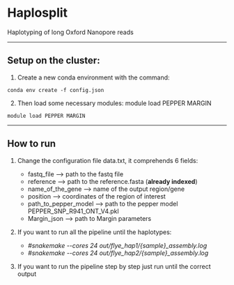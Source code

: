 # Haplosplit
Haplotyping of long Oxford Nanopore reads

---
## Setup on the cluster:

1. Create a new conda environment with the command:  
```
conda env create -f config.json 
```
2. Then load some necessary modules:  module load PEPPER MARGIN
```
module load PEPPER MARGIN
```


---
## How to run

1. Change the configuration file data.txt, it comprehends 6  fields:
    - fastq_file --> path to the fastq file
    - reference --> path to the reference.fasta (**already indexed**)
    - name_of_the_gene --> name of the output region/gene
    - position --> coordinates of the region of interest
    - path_to_pepper_model --> path to the pepper model PEPPER_SNP_R941_ONT_V4.pkl
    - Margin_json --> path to Margin parameters

2. If you want to run all the pipeline until the haplotypes: 
    - *#snakemake --cores 24 out/flye_hap1/{sample}_assembly.log* 
    - *#snakemake --cores 24 out/flye_hap2/{sample}_assembly.log*

3. If you want to run the pipeline step by step just run until the correct output
